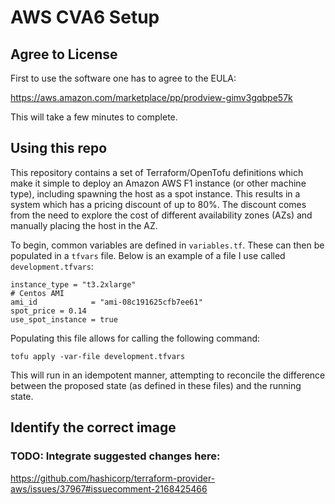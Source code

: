 # AWS CVA6 Setup

## Agree to License

First to use the software one has to agree to the EULA:

https://aws.amazon.com/marketplace/pp/prodview-gimv3gqbpe57k

This will take a few minutes to complete.


## Using this repo

This repository contains a set of Terraform/OpenTofu definitions which make it
simple to deploy an Amazon AWS F1 instance (or other machine type), including
spawning the host as a spot instance.  This results in a system which has a
pricing discount of up to 80%.  The discount comes from the need to explore the
cost of different availability zones (AZs) and manually placing the host in the
AZ.


To begin, common variables are defined in `variables.tf`.  These can then be
populated in a `tfvars` file.  Below is an example of a file I use called
`development.tfvars`:

```
instance_type = "t3.2xlarge"
# Centos AMI
ami_id            = "ami-08c191625cfb7ee61"
spot_price = 0.14
use_spot_instance = true
```

Populating this file allows for calling the following command:

    tofu apply -var-file development.tfvars

This will run in an idempotent manner, attempting to reconcile the difference
between the proposed state (as defined in these files) and the running state.

## Identify the correct image

### TODO: Integrate suggested changes here:

https://github.com/hashicorp/terraform-provider-aws/issues/37967#issuecomment-2168425466 


<!--
### Scratch notes:

Different AMI Images

ami-02ab431c7b3297b00

aws/service/marketplace/prod-gimv3gqbpe57k/latest

vim: ts=2 sw=2 et tw=80 sts
-->
